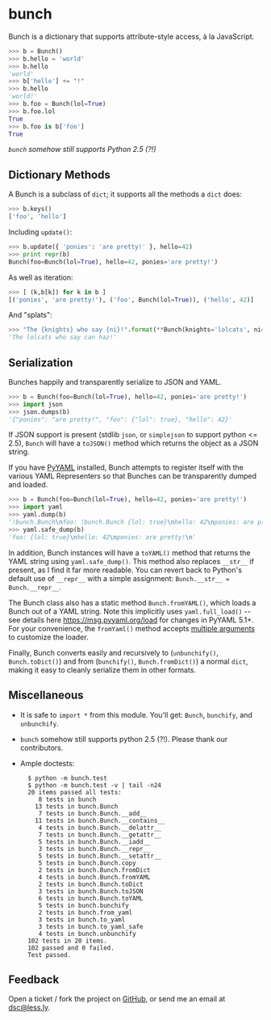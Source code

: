 bunch
=====

Bunch is a dictionary that supports attribute-style access, à la JavaScript.

```py
>>> b = Bunch()
>>> b.hello = 'world'
>>> b.hello
'world'
>>> b['hello'] += "!"
>>> b.hello
'world!'
>>> b.foo = Bunch(lol=True)
>>> b.foo.lol
True
>>> b.foo is b['foo']
True
```

*``bunch`` somehow still supports Python 2.5 (?!)*


Dictionary Methods
------------------

A Bunch is a subclass of ``dict``; it supports all the methods a ``dict`` does:

```py
>>> b.keys()
['foo', 'hello']
```

Including ``update()``:

```py
>>> b.update({ 'ponies': 'are pretty!' }, hello=42)
>>> print repr(b)
Bunch(foo=Bunch(lol=True), hello=42, ponies='are pretty!')
```

As well as iteration:

```py
>>> [ (k,b[k]) for k in b ]
[('ponies', 'are pretty!'), ('foo', Bunch(lol=True)), ('hello', 42)]
```

And "splats":

```py
>>> "The {knights} who say {ni}!".format(**Bunch(knights='lolcats', ni='can haz'))
'The lolcats who say can haz!'
```


Serialization
-------------

Bunches happily and transparently serialize to JSON and YAML.

```py
>>> b = Bunch(foo=Bunch(lol=True), hello=42, ponies='are pretty!')
>>> import json
>>> json.dumps(b)
'{"ponies": "are pretty!", "foo": {"lol": true}, "hello": 42}'
```

If JSON support is present (stdlib ``json``, or ``simplejson`` to support python <= 2.5), ``Bunch`` will have a ``toJSON()`` method which returns the object as a JSON string.

If you have [PyYAML](http://pyyaml.org/wiki/PyYAML) installed, Bunch attempts to register itself with the various YAML Representers so that Bunches can be transparently dumped and loaded.

```py
>>> b = Bunch(foo=Bunch(lol=True), hello=42, ponies='are pretty!')
>>> import yaml
>>> yaml.dump(b)
'!bunch.Bunch\nfoo: !bunch.Bunch {lol: true}\nhello: 42\nponies: are pretty!\n'
>>> yaml.safe_dump(b)
'foo: {lol: true}\nhello: 42\nponies: are pretty!\n'
```

In addition, Bunch instances will have a ``toYAML()`` method that returns the YAML string using ``yaml.safe_dump()``. This method also replaces ``__str__`` if present, as I find it far more readable. You can revert back to Python's default use of ``__repr__`` with a simple assignment: ``Bunch.__str__ = Bunch.__repr__``. 

The Bunch class also has a static method ``Bunch.fromYAML()``, which loads a Bunch out of a YAML string. Note this implicitly uses `yaml.full_load()` -- see details here https://msg.pyyaml.org/load for changes in  PyYAML 5.1+. For your convenience, the `fromYaml()` method accepts [multiple arguments](https://github.com/dsc/bunch/blob/master/bunch/__init__.py#L473) to customize the loader.

Finally, Bunch converts easily and recursively to (``unbunchify()``, ``Bunch.toDict()``) and from (``bunchify()``, ``Bunch.fromDict()``) a normal ``dict``, making it easy to cleanly serialize them in other formats.


Miscellaneous
-------------

* It is safe to ``import *`` from this module. You'll get: ``Bunch``, ``bunchify``, and ``unbunchify``.
* ``bunch`` somehow still supports python 2.5 (?!). Please thank our contributors.
* Ample doctests:
    
        $ python -m bunch.test
        $ python -m bunch.test -v | tail -n24
        20 items passed all tests:
           8 tests in bunch
          13 tests in bunch.Bunch
           7 tests in bunch.Bunch.__add__
          11 tests in bunch.Bunch.__contains__
           4 tests in bunch.Bunch.__delattr__
           7 tests in bunch.Bunch.__getattr__
           5 tests in bunch.Bunch.__iadd__
           3 tests in bunch.Bunch.__repr__
           5 tests in bunch.Bunch.__setattr__
           5 tests in bunch.Bunch.copy
           2 tests in bunch.Bunch.fromDict
           4 tests in bunch.Bunch.fromYAML
           2 tests in bunch.Bunch.toDict
           3 tests in bunch.Bunch.toJSON
           6 tests in bunch.Bunch.toYAML
           5 tests in bunch.bunchify
           2 tests in bunch.from_yaml
           3 tests in bunch.to_yaml
           3 tests in bunch.to_yaml_safe
           4 tests in bunch.unbunchify
        102 tests in 20 items.
        102 passed and 0 failed.
        Test passed.


Feedback
--------

Open a ticket / fork the project on [GitHub](http://github.com/dsc/bunch), or send me an email at [dsc@less.ly](mailto:dsc@less.ly).

